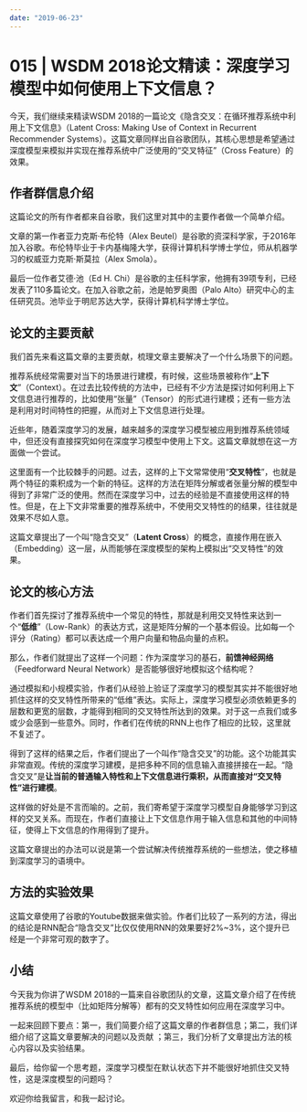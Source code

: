 ```yaml
---
date: "2019-06-23"
---  
```

      
# 015 | WSDM 2018论文精读：深度学习模型中如何使用上下文信息？
今天，我们继续来精读WSDM 2018的一篇论文《隐含交叉：在循环推荐系统中利用上下文信息》（Latent Cross: Making Use of Context in Recurrent Recommender Systems）。这篇文章同样出自谷歌团队，其核心思想是希望通过深度模型来模拟并实现在推荐系统中广泛使用的“交叉特征”（Cross Feature）的效果。

## 作者群信息介绍

这篇论文的所有作者都来自谷歌，我们这里对其中的主要作者做一个简单介绍。

文章的第一作者亚力克斯·布伦特（Alex Beutel）是谷歌的资深科学家，于2016年加入谷歌。布伦特毕业于卡内基梅隆大学，获得计算机科学博士学位，师从机器学习的权威亚力克斯·斯莫拉（Alex Smola）。

最后一位作者艾德·池（Ed H. Chi）是谷歌的主任科学家，他拥有39项专利，已经发表了110多篇论文。在加入谷歌之前，池是帕罗奥图（Palo Alto）研究中心的主任研究员。池毕业于明尼苏达大学，获得计算机科学博士学位。

## 论文的主要贡献

我们首先来看这篇文章的主要贡献，梳理文章主要解决了一个什么场景下的问题。

推荐系统经常需要对当下的场景进行建模，有时候，这些场景被称作“**上下文**”（Context）。在过去比较传统的方法中，已经有不少方法是探讨如何利用上下文信息进行推荐的，比如使用“张量”（Tensor）的形式进行建模；还有一些方法是利用对时间特性的把握，从而对上下文信息进行处理。

近些年，随着深度学习的发展，越来越多的深度学习模型被应用到推荐系统领域中，但还没有直接探究如何在深度学习模型中使用上下文。这篇文章就想在这一方面做一个尝试。

这里面有一个比较棘手的问题。过去，这样的上下文常常使用“**交叉特性**”，也就是两个特征的乘积成为一个新的特征。这样的方法在矩阵分解或者张量分解的模型中得到了非常广泛的使用。然而在深度学习中，过去的经验是不直接使用这样的特性。但是，在上下文非常重要的推荐系统中，不使用交叉特性的的结果，往往就是效果不尽如人意。

这篇文章提出了一个叫“隐含交叉”（**Latent Cross**）的概念，直接作用在嵌入（Embedding）这一层，从而能够在深度模型的架构上模拟出“交叉特性”的效果。

<!-- [[[read_end]]] -->

## 论文的核心方法

作者们首先探讨了推荐系统中一个常见的特性，那就是利用交叉特性来达到一个“**低维**”（Low-Rank）的表达方式，这是矩阵分解的一个基本假设。比如每一个评分（Rating）都可以表达成一个用户向量和物品向量的点积。

那么，作者们就提出了这样一个问题：作为深度学习的基石，**前馈神经网络**（Feedforward Neural Network）是否能够很好地模拟这个结构呢？

通过模拟和小规模实验，作者们从经验上验证了深度学习的模型其实并不能很好地抓住这样的交叉特性所带来的“低维”表达。实际上，深度学习模型必须依赖更多的层数和更宽的层数，才能得到相同的交叉特性所达到的效果。对于这一点我们或多或少会感到一些意外。同时，作者们在传统的RNN上也作了相应的比较，这里就不复述了。

得到了这样的结果之后，作者们提出了一个叫作“隐含交叉”的功能。这个功能其实非常直观。传统的深度学习建模，是把多种不同的信息输入直接拼接在一起。“隐含交叉”是**让当前的普通输入特性和上下文信息进行乘积，从而直接对“交叉特性”进行建模**。

这样做的好处是不言而喻的。之前，我们寄希望于深度学习模型自身能够学习到这样的交叉关系。而现在，作者们直接让上下文信息作用于输入信息和其他的中间特征，使得上下文信息的作用得到了提升。

这篇文章提出的办法可以说是第一个尝试解决传统推荐系统的一些想法，使之移植到深度学习的语境中。

## 方法的实验效果

这篇文章使用了谷歌的Youtube数据来做实验。作者们比较了一系列的方法，得出的结论是RNN配合“隐含交叉”比仅仅使用RNN的效果要好2\%\~3\%，这个提升已经是一个非常可观的数字了。

## 小结

今天我为你讲了WSDM 2018的一篇来自谷歌团队的文章，这篇文章介绍了在传统推荐系统的模型中（比如矩阵分解等）都有的交叉特性如何应用在深度学习中。

一起来回顾下要点：第一，我们简要介绍了这篇文章的作者群信息；第二，我们详细介绍了这篇文章要解决的问题以及贡献 ；第三，我们分析了文章提出方法的核心内容以及实验结果。

最后，给你留一个思考题，深度学习模型在默认状态下并不能很好地抓住交叉特性，这是深度模型的问题吗？

欢迎你给我留言，和我一起讨论。